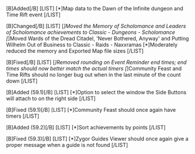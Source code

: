 [B]Added[/B]
[LIST]
[*]Map data to the Dawn of the Infinite dungeon and Time Rift event
[/LIST]

[B]Changed[/B]
[LIST]
[*]Moved the Memory of Scholomance and Leaders of Scholomance achievements to Classic - Dungeons - Scholomance
[*]Moved Wards of the Dread Citadel, 'Never Bothered, Anyway' and Putting Wilhelm Out of Business to Classic - Raids - Naxxramas
[*]Moderately reduced the memory and Exported Map file sizes
[/LIST]

[B]Fixed[/B]
[LIST]
[*]Removed rounding on Event Reminder end times; end times should now better match the actual timers
[*]Community Feast and Time Rifts should no longer bug out when in the last minute of the count down
[/LIST]

[B]Added (59.1)[/B]
[LIST]
[*]Option to select the window the Side Buttons will attach to on the right side
[/LIST]

[B]Fixed (59.1)[/B]
[LIST]
[*]Community Feast should once again have timers
[/LIST]

[B]Added (59.2)[/B]
[LIST]
[*]Sort achievements by points
[/LIST]

[B]Fixed (59.3)[/B]
[LIST]
[*]Zygor Guides Viewer should once again give a proper message when a guide is not found
[/LIST]
